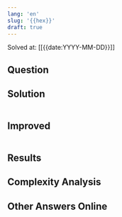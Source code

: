 ```yaml
---
lang: 'en'
slug: '{{hex}}'
draft: true
---
```


Solved at: [[{{date:YYYY-MM-DD}}]]

## Question

## Solution

```python

```

## Improved

```python

```

## Results

## Complexity Analysis

## Other Answers Online
